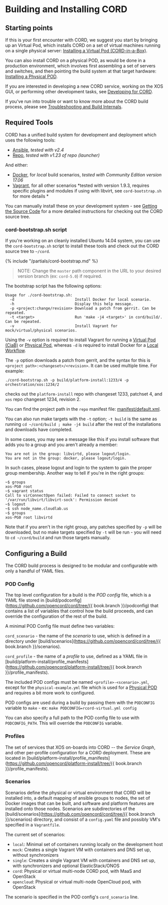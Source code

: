 # Building and Installing CORD

## Starting points

If this is your first encounter with CORD, we suggest you start by bringing up
an Virtual Pod, which installs CORD on a set of virtual machines running on a
single physical server: [Installing a Virtual Pod
(CORD-in-a-Box)](install_virtual.md).

You can also install CORD on a physical POD, as would be done in a production
environment, which involves first assembling a set of servers and switches, and
then pointing the build system at that target hardware: [Installing a Physical
POD](install_physical.md).

If you are interested in developing a new CORD service, working on the XOS GUI,
or performing other development tasks, see [Developing for CORD](develop.md).

If you've run into trouble or want to know more about the CORD build process,
please see [Troubleshooting and Build Internals](troubleshooting.md).

## Required Tools

CORD has a unified build system for development and deployment which uses the
following tools:

- [Ansible](https://docs.ansible.com/ansible/intro_installation.html), *tested
  with v2.4*
- [Repo](https://source.android.com/source/downloading#installing-repo),
  *tested with v1.23 of repo (launcher)*

And either:

- [Docker](https://www.docker.com/community-edition), for *local* build
  scenarios, *tested with Community Edition version 17.06*
- [Vagrant](https://www.vagrantup.com/downloads.html), for all other scenarios
  *tested with version 1.9.3, requires specific plugins and modules if using
  with libvirt, see `cord-bootstrap.sh` for more details *

You can manually install these on your development system - see [Getting the
Source Code](getting_the_code.md) for a more detailed instructions for checking
out the CORD source tree.

### cord-bootstrap.sh script

If you're working on an cleanly installed Ubuntu 14.04 system, you can use the
`cord-bootstrap.sh` script to install these tools and check out the CORD source
tree to `~/cord`.

{% include "/partials/cord-bootstrap.md" %}

> NOTE: Change the `master` path component in the URL to your desired version
> branch (ex: `cord-5.0`) if required.

The bootstrap script has the following options:

``` shell
Usage for ./cord-bootstrap.sh:
  -d                           Install Docker for local scenario.
  -h                           Display this help message.
  -p <project:change/revision> Download a patch from gerrit. Can be repeated.
  -t <target>                  Run 'make -j4 <target>' in cord/build/. Can be repeated.
  -v                           Install Vagrant for mock/virtual/physical scenarios.
```

Using the `-v` option is required to install Vagrant for running a [Virtual Pod
(CiaB)](install_virtual.md) or [Physical Pod](install_physical.md), whereas `-d`
is required to install Docker for a [Local Workflow](/xos/dev/workflow_local.md).

The `-p` option downloads a patch from gerrit, and the syntax for this is
`<project path>:<changeset>/<revision>`.  It can be used multiple
time. For example:

```shell
./cord-bootstrap.sh -p build/platform-install:1233/4 -p orchestration/xos:1234/2
```

checks out the `platform-install` repo with changeset 1233, patchset 4, and
`xos` repo changeset 1234, revision 2.

You can find the project path in the `repo` manifest file:
[manifest/default.xml](https://github.com/opencord/manifest/blob/master/default.xml).

You can also run make targets with the `-t` option; `-t build` is the same as
running `cd ~/cord/build ; make -j4 build` after the rest of the installations
and downloads have completed.

In some cases, you may see a message like this if you install software that
adds you to a group and you aren't already a member:

```shell
You are not in the group: libvirtd, please logout/login.
You are not in the group: docker, please logout/login.
```

In such cases, please logout and login to the system to gain the proper group
membership.  Another way to tell if you're in the right groups:

```shell
~$ groups
xos-PG0 root
~$ vagrant status
Call to virConnectOpen failed: Failed to connect socket to '/var/run/libvirt/libvirt-sock': Permission denied
~$ logout
~$ ssh node_name.cloudlab.us
~$ groups
xos-PG0 root libvirtd
```

Note that if you aren't in the right group, any patches specified by `-p` will
be downloaded, but no make targets specified by `-t` will be run - you will
need to `cd ~/cord/build` and run those targets manually.

## Configuring a Build

The CORD build process is designed to be modular and configurable with only a
handful of YAML files.

### POD Config

The top level configuration for a build is the *POD config* file, which is a
YAML file stored in [build/podconfig](https://github.com/opencord/cord/tree/{{
book.branch }}/podconfig) that contains a list of variables that control how
the build proceeds, and can override the configuration of the rest of the
build.

A minimal POD Config file must define two variables:

`cord_scenario` - the name of the *scenario* to use, which is defined in a
directory under [build/scenarios](https://github.com/opencord/cord/tree/{{
book.branch }}/scenarios).

`cord_profile` - the name of a *profile* to use, defined as a YAML file in
[build/platform-install/profile_manifests](https://github.com/opencord/platform-install/tree/{{
book.branch }}/profile_manifests).

The included POD configs must be named `<profile>-<scenario>.yml`, except for
the `physical-example.yml` file which is used for a [Physical
POD](install_physical.md) and requires a bit more work to configured.

POD configs are used during a build by passing them with the `PODCONFIG`
variable to `make` - ex: `make PODCONFIG=rcord-virtual.yml config`

You can also specify a full path to the POD config file to use with
`PODCONFIG_PATH`.  This will override the `PODCONFIG` variable.

### Profiles

The set of services that XOS on-boards into CORD -- the  _Service Graph_, and
other per-profile configuration for a CORD deployment.  These are located in
[build/platform-install/profile_manifests](https://github.com/opencord/platform-install/tree/{{
  book.branch }}/profile_manifests).

### Scenarios

Scenarios define the physical or virtual environment that CORD will be
installed into, a default mapping of ansible groups to nodes, the set of Docker
images that can be built, and software and platform features are installed onto
those nodes. Scenarios are subdirectories of the
[build/scenarios](https://github.com/opencord/cord/tree/{{ book.branch
}}/scenarios) directory, and consist of a `config.yaml` file and possibly VM's
specified in a `Vagrantfile`.

The current set of scenarios:

- `local`: Minimal set of containers running locally on the development host
- `mock`: Creates a single Vagrant VM with containers and DNS set up, without
  synchronizers
- `single`: Creates a single Vagrant VM with containers and DNS set up, with
  synchronizers and optional ElasticStack/ONOS
- `cord`: Physical or virtual multi-node CORD pod, with MaaS and OpenStack
- `opencloud`: Physical or virtual multi-node OpenCloud pod, with OpenStack

The scenario is specified in the POD config's `cord_scenario` line.

